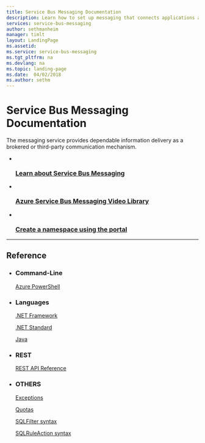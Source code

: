 ```yaml
---
title: Service Bus Messaging Documentation
description: Learn how to set up messaging that connects applications and services across on-premises and cloud environments.
services: service-bus-messaging
author: sethmanheim
manager: timlt
layout: LandingPage
ms.assetid: 
ms.service: service-bus-messaging
ms.tgt_pltfrm: na
ms.devlang: na
ms.topic: landing-page
ms.date:  04/02/2018
ms.author: sethm
---
```

# Service Bus Messaging Documentation
The messaging service provides dependable information delivery as a brokered or third-party communication mechanism.

<ul class="panelContent cardsFTitle">
    <li>
        <a href="/azure/service-bus-messaging/service-bus-messaging-overview">
        <div class="cardSize">
            <div class="cardPadding">
                <div class="card">
                    <div class="cardImageOuter">
                        <div class="cardImage">
                            <img src="media/index/service-bus.svg" alt="" />
                        </div>
                    </div>
                    <div class="cardText">
                        <h3>Learn about Service Bus Messaging</h3>
                    </div>
                </div>
            </div>
        </div>
        </a>
    </li>
    <li>
        <a href="https://azure.microsoft.com/documentation/videos/index/?services=service-bus">
        <div class="cardSize">
            <div class="cardPadding">
                <div class="card">
                    <div class="cardImageOuter">
                        <div class="cardImage">
                            <img src="media/index/video-library.svg" alt="" />
                        </div>
                    </div>
                    <div class="cardText">
                        <h3>Azure Service Bus Messaging Video Library</h3>
                    </div>
                </div>
            </div>
        </div>
        </a>
    </li>
    <li>
        <a href="/azure/service-bus-messaging/service-bus-create-namespace-portal">
        <div class="cardSize">
            <div class="cardPadding">
                <div class="card">
                    <div class="cardImageOuter">
                        <div class="cardImage">
                            <img src="media/index/portal.svg" alt="" />
                        </div>
                    </div>
                    <div class="cardText">
                        <h3>Create a namespace using the portal</h3>
                    </div>
                </div>
            </div>
        </div>
        </a>
    </li>
</ul>

---

<h2>Reference</h2>
<ul class="panelContent cardsW">
    <li>
        <div class="cardSize">
            <div class="cardPadding">
                <div class="card">
                    <div class="cardText">
                        <h3>Command-Line</h3>
                        <p><a href="/powershell/module/azurerm.servicebus">Azure PowerShell</a></p>
                    </div>
                </div>
            </div>
        </div>
    </li>
    <li>
        <div class="cardSize">
            <div class="cardPadding">
                <div class="card">
                    <div class="cardText">
                        <h3>Languages</h3>
                        <p><a href="/dotnet/api/microsoft.servicebus.messaging">.NET Framework</a></p>
                        <p><a href="/dotnet/api/microsoft.azure.servicebus">.NET Standard</a></p>
                        <p><a href="/java/api/overview/azure/servicebus">Java</a></p>
                    </div>
                </div>
            </div>
        </div>
    </li>
    <li>
        <div class="cardSize">
            <div class="cardPadding">
                <div class="card">
                    <div class="cardText">
                        <h3>REST</h3>
                        <p><a href="/rest/api/servicebus/">REST API Reference</a></p>
                   </div>
                </div>
            </div>
        </div>
    </li>
	 <li>
        <div class="cardSize">
            <div class="cardPadding">
                <div class="card">
                    <div class="cardText">
                        <h3>OTHERS</h3>
                        <p><a href="service-bus-messaging-exceptions.md">Exceptions</a></p>
                        <p><a href="service-bus-quotas.md">Quotas</a></p>
                        <p><a href="service-bus-messaging-sql-filter.md">SQLFilter syntax</a></p>
                        <p><a href="service-bus-messaging-sql-rule-action.md">SQLRuleAction syntax</a></p>
                   </div>
                </div>
            </div>
        </div>
    </li>
</ul>
